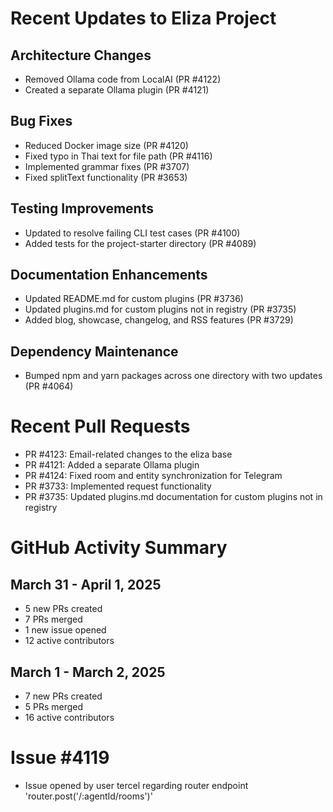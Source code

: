 # Recent Updates to Eliza Project

## Architecture Changes
- Removed Ollama code from LocalAI (PR #4122)
- Created a separate Ollama plugin (PR #4121)

## Bug Fixes
- Reduced Docker image size (PR #4120)
- Fixed typo in Thai text for file path (PR #4116)
- Implemented grammar fixes (PR #3707)
- Fixed splitText functionality (PR #3653)

## Testing Improvements
- Updated to resolve failing CLI test cases (PR #4100)
- Added tests for the project-starter directory (PR #4089)

## Documentation Enhancements
- Updated README.md for custom plugins (PR #3736)
- Updated plugins.md for custom plugins not in registry (PR #3735)
- Added blog, showcase, changelog, and RSS features (PR #3729)

## Dependency Maintenance
- Bumped npm and yarn packages across one directory with two updates (PR #4064)

# Recent Pull Requests

- PR #4123: Email-related changes to the eliza base
- PR #4121: Added a separate Ollama plugin
- PR #4124: Fixed room and entity synchronization for Telegram
- PR #3733: Implemented request functionality
- PR #3735: Updated plugins.md documentation for custom plugins not in registry

# GitHub Activity Summary

## March 31 - April 1, 2025
- 5 new PRs created
- 7 PRs merged
- 1 new issue opened
- 12 active contributors

## March 1 - March 2, 2025
- 7 new PRs created
- 5 PRs merged
- 16 active contributors

# Issue #4119
- Issue opened by user tercel regarding router endpoint 'router.post('/:agentId/rooms')'